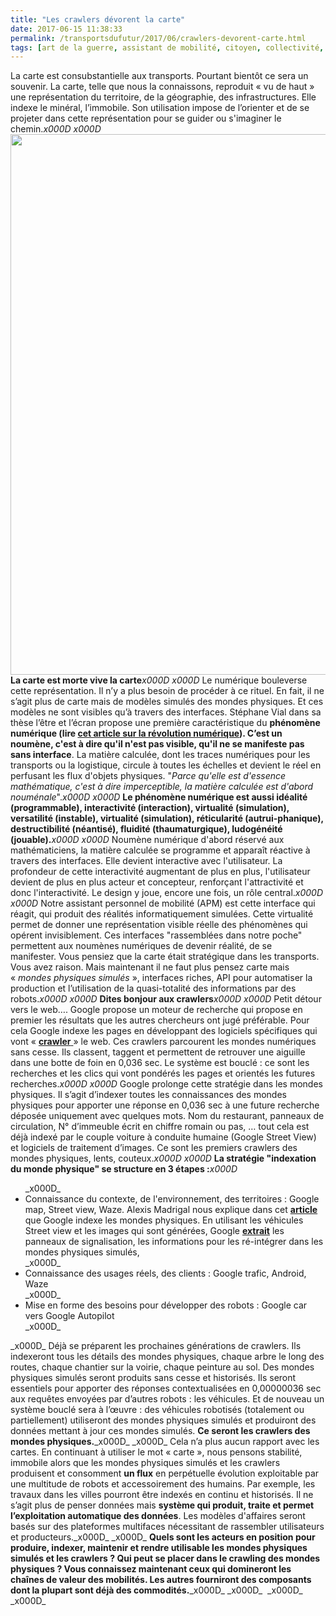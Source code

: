 ```yaml
---
title: "Les crawlers dévorent la carte"
date: 2017-06-15 11:38:33
permalink: /transportsdufutur/2017/06/crawlers-devorent-carte.html
tags: [art de la guerre, assistant de mobilité, citoyen, collectivité, données réelles, google, holoptisme, Infrastructure]
---
```


La carte est consubstantielle aux transports. Pourtant bientôt ce sera un souvenir. La carte, telle que nous la connaissons, reproduit « vu de haut » une représentation du territoire, de la géographie, des infrastructures. Elle indexe le minéral, l’immobile. Son utilisation impose de l’orienter et de se projeter dans cette représentation pour se guider ou s'imaginer le chemin._x000D_
_x000D_
<a href="http://transportsdufutur.ademe.fr/wp-content/uploads/sites/6/2017/06/mich.jpg"><img class="aligncenter wp-image-4850 size-full" src="http://transportsdufutur.ademe.fr/wp-content/uploads/sites/6/2017/06/mich.jpg" alt="" width="1300" height="865" /></a><!--more--><strong>La carte est morte vive la carte</strong>_x000D_
_x000D_
Le numérique bouleverse cette représentation. Il n’y a plus besoin de procéder à ce rituel. En fait, il ne s’agit plus de carte mais de modèles simulés des mondes physiques. Et ces modèles ne sont visibles qu’à travers des interfaces. Stéphane Vial dans sa thèse l’être et l’écran propose une première caractéristique du <strong>phénomène numérique </strong><strong>(lire <a href="http://transportsdufutur.ademe.fr/2013/08/metanote-17-la-mutation-numerique-nengendre-pas-seulement-de-nouveaux-moyens-de-transports-elle-modi.html" target="_blank" rel="noopener noreferrer">cet article sur la révolution numérique</a>)</strong><strong>. C’est un noumène, c'est à dire qu'il n'est pas visible, qu'il ne se manifeste pas sans interface</strong>. La matière calculée, dont les traces numériques pour les transports ou la logistique, circule à toutes les échelles et devient le réel en perfusant les flux d'objets physiques. "<em>Parce qu'elle est d'essence mathématique, c'est à dire imperceptible, la matière calculée est d'abord nouménale</em>"._x000D_
_x000D_
<strong>Le phénomène numérique est aussi idéalité (programmable), interactivité (interaction), virtualité (simulation), versatilité (instable), virtualité (simulation), réticularité (autrui-phanique), destructibilité (néantisé), fluidité (thaumaturgique), ludogénéité (jouable).</strong>_x000D_
_x000D_
Noumène numérique d'abord réservé aux mathématiciens, la matière calculée se programme et apparaît réactive à travers des interfaces. Elle devient interactive avec l'utilisateur. La profondeur de cette interactivité augmentant de plus en plus, l'utilisateur devient de plus en plus acteur et concepteur, renforçant l'attractivité et donc l'interactivité. Le design y joue, encore une fois, un rôle central._x000D_
_x000D_
Notre assistant personnel de mobilité (APM) est cette interface qui réagit, qui produit des réalités informatiquement simulées. Cette virtualité permet de donner une représentation visible réelle des phénomènes qui opérent invisiblement. Ces interfaces "rassemblées dans notre poche" permettent aux noumènes numériques de devenir réalité, de se manifester. Vous pensiez que la carte était stratégique dans les transports. Vous avez raison. Mais maintenant il ne faut plus pensez carte mais « <em>mondes physiques simulés</em> », interfaces riches, API pour automatiser la production et l’utilisation de la quasi-totalité des informations par des robots._x000D_
_x000D_
<strong>Dites bonjour aux crawlers</strong>_x000D_
_x000D_
Petit détour vers le web…. Google propose un moteur de recherche qui propose en premier les résultats que les autres chercheurs ont jugé préférable. Pour cela Google indexe les pages en développant des logiciels spécifiques qui vont « <a href="https://en.wikipedia.org/wiki/Web_crawler" target="_blank" rel="noopener noreferrer"><strong>crawler</strong> </a>» le web. Ces crawlers parcourent les mondes numériques sans cesse. Ils classent, taggent et permettent de retrouver une aiguille dans une botte de foin en 0,036 sec. Le système est bouclé : ce sont les recherches et les clics qui vont pondérés les pages et orientés les futures recherches._x000D_
_x000D_
Google prolonge cette stratégie dans les mondes physiques. Il s’agit d’indexer toutes les connaissances des mondes physiques pour apporter une réponse en 0,036 sec à une future recherche déposée uniquement avec quelques mots. Nom du restaurant, panneaux de circulation, N° d’immeuble écrit en chiffre romain ou pas, … tout cela est déjà indexé par le couple voiture à conduite humaine (Google Street View) et logiciels de traitement d’images. Ce sont les premiers crawlers des mondes physiques, lents, couteux._x000D_
_x000D_
<strong>La stratégie "indexation du monde physique" se structure en 3 étapes :</strong>_x000D_
<ul>_x000D_
 	<li>Connaissance du contexte, de l'environnement, des territoires : Google map, Street view, Waze. Alexis Madrigal nous explique dans cet <a href="http://www.theatlantic.com/technology/archive/2012/09/how-google-builds-its-maps-and-what-it-means-for-the-future-of-everything/261913/" target="_blank" rel="noopener noreferrer"><strong>article</strong> </a>que Google indexe les mondes physiques. En utilisant les véhicules Street view et les images qui sont générées, Google <a href="http://www.dailymail.co.uk/sciencetech/article-2195722/Indexing-world-Google-receives-software-means-intelligently-identify-object-planet.html" target="_blank" rel="noopener noreferrer"><strong>extrait</strong></a> les panneaux de signalisation, les informations pour les ré-intégrer dans les mondes physiques simulés,</li>_x000D_
 	<li>Connaissance des usages réels, des clients : Google trafic, Android, Waze</li>_x000D_
 	<li>Mise en forme des besoins pour développer des robots : Google car vers Google Autopilot</li>_x000D_
</ul>_x000D_
Déjà se préparent les prochaines générations de crawlers. Ils indexeront tous les détails des mondes physiques, chaque arbre le long des routes, chaque chantier sur la voirie, chaque peinture au sol. Des mondes physiques simulés seront produits sans cesse et historisés. Ils seront essentiels pour apporter des réponses contextualisées en 0,00000036 sec aux requêtes envoyées par d’autres robots : les véhicules. Et de nouveau un système bouclé sera à l’œuvre : des véhicules robotisés (totalement ou partiellement) utiliseront des mondes physiques simulés et produiront des données mettant à jour ces mondes simulés. <strong>Ce seront les crawlers des mondes physiques.</strong>_x000D_
_x000D_
Cela n’a plus aucun rapport avec les cartes. En continuant à utiliser le mot « carte », nous pensons stabilité, immobile alors que les mondes physiques simulés et les crawlers produisent et consomment <strong>un flux</strong> en perpétuelle évolution exploitable par une multitude de robots et accessoirement des humains. Par exemple, les travaux dans les villes pourront être indexés en continu et historisés. Il ne s’agit plus de penser données mais <strong>système qui produit, traite et permet l’exploitation automatique des données</strong>. Les modèles d'affaires seront basés sur des plateformes multifaces nécessitant de rassembler utilisateurs et producteurs._x000D_
_x000D_
<strong>Quels sont les acteurs en position pour produire, indexer, maintenir et rendre utilisable les mondes physiques simulés et les crawlers ? Qui peut se placer dans le crawling des mondes physiques ? Vous connaissez maintenant ceux qui domineront les chaînes de valeur des mobilités. Les autres fourniront des composants dont la plupart sont déjà des commodités.</strong>_x000D_
_x000D_
 _x000D_
_x000D_

